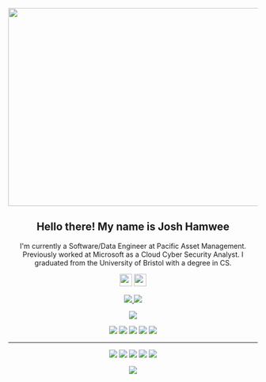 <p align="center">
 <img  width="800" height="400" src="https://github.com/Terabyte17/Terabyte17/blob/master/social/yashs.gif">
</p>
<h2 align="center">Hello there! My name is Josh Hamwee</h2>
<p align="center">I'm currently a Software/Data Engineer at Pacific Asset Management. Previously worked at Microsoft as a Cloud Cyber Security Analyst. I graduated from the University of Bristol with a degree in CS.
</p>

<p align="center"><a href="https://twitter.com/joshhamwee"><img src="https://img.shields.io/badge/twitter-%231DA1F2.svg?&style=for-the-badge&logo=twitter&logoColor=white" height=25></a> <a href="https://www.linkedin.com/in/josh-hamwee-851b43167/"><img src="https://img.shields.io/badge/linkedin-%230077B5.svg?&style=for-the-badge&logo=linkedin&logoColor=white" height=25></a>
</p>

<p align=center>
  <a href="https://github.com/joshhamwee">
    <img src="https://badges.pufler.dev/visits/joshhamwee/joshhamwee?style=flat-square&color=black&logo=github">
  </a>
  <a href="https://github.com/joshhamwee?tab=repositories">
    <img src="https://badges.pufler.dev/repos/joshhamwee?style=flat-square&color=black&logo=github">
  </a>
</p>
<p align="center">
<a href="https://github.com/joshhamwee"><img src="https://img.shields.io/github/followers/joshhamwee?style=social"></a>
</p>
<p align="center">
<img src="https://img.shields.io/badge/Cybersecuirty-brown"> <img src="https://img.shields.io/badge/Incident Response-magenta"> <img src="https://img.shields.io/badge/Data Engineering-red"> <img src="https://img.shields.io/badge/Machine Learning-green">  <img src="https://img.shields.io/badge/Natural Language Processing-yellow">
</p>
<hr>
<p align="center">
<img src="https://img.shields.io/badge/python%20-%2314354C.svg?&style=for-the-badge&logo=python&logoColor=white"/> <img src="https://img.shields.io/badge/TypeScript-007ACC?style=for-the-badge&logo=typescript&logoColor=white"/> <img src="https://img.shields.io/badge/git%20-%23F05033.svg?&style=for-the-badge&logo=git&logoColor=white"/>  <img src="https://img.shields.io/badge/Microsoft_Azure-0089D6?style=for-the-badge&logo=microsoft-azure&logoColor=white"/> <img src="https://img.shields.io/badge/Azure_DevOps-0078D7?style=for-the-badge&logo=azure-devops&logoColor=white">

<p align=center>  
  <img align=center src="https://github-readme-stats.vercel.app/api/top-langs/?username=joshhamwee&layout=donut&hide=Jupyter%20Notebook">
</p>